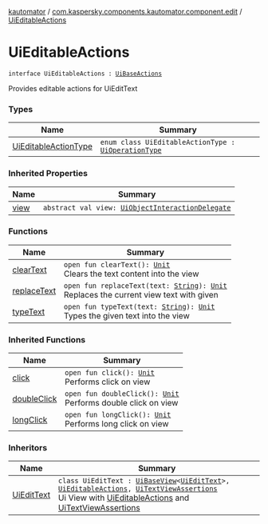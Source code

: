 [kautomator](../../index.md) / [com.kaspersky.components.kautomator.component.edit](../index.md) / [UiEditableActions](./index.md)

# UiEditableActions

`interface UiEditableActions : `[`UiBaseActions`](../../com.kaspersky.components.kautomator.component.common.actions/-ui-base-actions/index.md)

Provides editable actions for UiEditText

### Types

| Name | Summary |
|---|---|
| [UiEditableActionType](-ui-editable-action-type/index.md) | `enum class UiEditableActionType : `[`UiOperationType`](../../com.kaspersky.components.kautomator.intercept.operation/-ui-operation-type/index.md) |

### Inherited Properties

| Name | Summary |
|---|---|
| [view](../../com.kaspersky.components.kautomator.component.common.actions/-ui-base-actions/view.md) | `abstract val view: `[`UiObjectInteractionDelegate`](../../com.kaspersky.components.kautomator.intercept.delegate/-ui-object-interaction-delegate/index.md) |

### Functions

| Name | Summary |
|---|---|
| [clearText](clear-text.md) | `open fun clearText(): `[`Unit`](https://kotlinlang.org/api/latest/jvm/stdlib/kotlin/-unit/index.html)<br>Clears the text content into the view |
| [replaceText](replace-text.md) | `open fun replaceText(text: `[`String`](https://kotlinlang.org/api/latest/jvm/stdlib/kotlin/-string/index.html)`): `[`Unit`](https://kotlinlang.org/api/latest/jvm/stdlib/kotlin/-unit/index.html)<br>Replaces the current view text with given |
| [typeText](type-text.md) | `open fun typeText(text: `[`String`](https://kotlinlang.org/api/latest/jvm/stdlib/kotlin/-string/index.html)`): `[`Unit`](https://kotlinlang.org/api/latest/jvm/stdlib/kotlin/-unit/index.html)<br>Types the given text into the view |

### Inherited Functions

| Name | Summary |
|---|---|
| [click](../../com.kaspersky.components.kautomator.component.common.actions/-ui-base-actions/click.md) | `open fun click(): `[`Unit`](https://kotlinlang.org/api/latest/jvm/stdlib/kotlin/-unit/index.html)<br>Performs click on view |
| [doubleClick](../../com.kaspersky.components.kautomator.component.common.actions/-ui-base-actions/double-click.md) | `open fun doubleClick(): `[`Unit`](https://kotlinlang.org/api/latest/jvm/stdlib/kotlin/-unit/index.html)<br>Performs double click on view |
| [longClick](../../com.kaspersky.components.kautomator.component.common.actions/-ui-base-actions/long-click.md) | `open fun longClick(): `[`Unit`](https://kotlinlang.org/api/latest/jvm/stdlib/kotlin/-unit/index.html)<br>Performs long click on view |

### Inheritors

| Name | Summary |
|---|---|
| [UiEditText](../-ui-edit-text/index.md) | `class UiEditText : `[`UiBaseView`](../../com.kaspersky.components.kautomator.component.common.views/-ui-base-view/index.md)`<`[`UiEditText`](../-ui-edit-text/index.md)`>, `[`UiEditableActions`](./index.md)`, `[`UiTextViewAssertions`](../../com.kaspersky.components.kautomator.component.text/-ui-text-view-assertions/index.md)<br>Ui View with [UiEditableActions](./index.md) and [UiTextViewAssertions](../../com.kaspersky.components.kautomator.component.text/-ui-text-view-assertions/index.md) |

